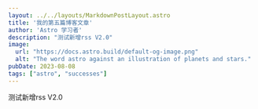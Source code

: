 ```yaml
---
layout: ../../layouts/MarkdownPostLayout.astro
title: '我的第五篇博客文章'
author: 'Astro 学习者'
description: "测试新增rss V2.0"
image:
  url: "https://docs.astro.build/default-og-image.png"
  alt: "The word astro against an illustration of planets and stars."
pubDate: 2023-08-08
tags: ["astro", "successes"]
---
```

测试新增rss
V2.0